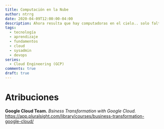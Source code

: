 ```yaml
---
title: Computación en la Nube
author: ntrrg
date: 2020-04-09T12:00:00-04:00
description: Ahora resulta que hay computadoras en el cielo.. solo falta que me digan que las computadoras malas se van al infierno 😒. Una pequeña introducción a este concepto que tiene algunos años ganando mucha popularidad y que ha cambiado drásticamente como los equipos de desarrollo de Software implementan sus aplicaciones.
tags:
  - tecnología
  - aprendizaje
  - fundamentos
  - cloud
  - sysadmin
  - devops
series:
  - Cloud Engineering (GCP)
comments: true
draft: true
---
```


# Atribuciones

**Google Cloud Team.** *Bsiness Transformation with Google Cloud.* <https://app.pluralsight.com/library/courses/business-transformation-google-cloud/>


